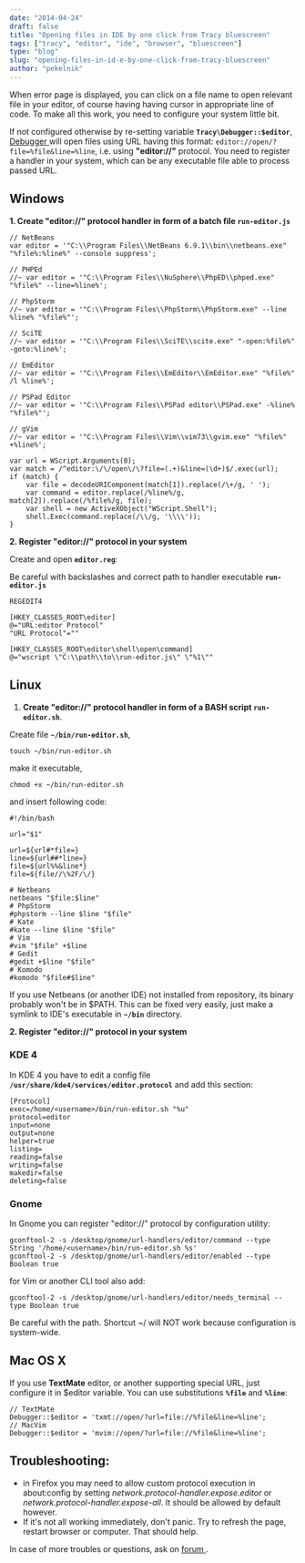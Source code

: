 ```yaml
---
date: "2014-04-24"
draft: false
title: "Opening files in IDE by one click from Tracy bluescreen"
tags: ["tracy", "editor", "ide", "browser", "bluescreen"]
type: "blog"
slug: "opening-files-in-id-e-by-one-click-from-tracy-bluescreen"
author: "pekelnik"
---
```


When error page is displayed, you can click on a file name to open relevant file in your editor, of course having having cursor in appropriate line of code. To make all this work, you need to configure your system little bit.

If not configured otherwise by re-setting variable **`Tracy\Debugger::$editor`**, [Debugger ]( doc:en/debugging) will open files using URL having this format: `editor://open/?file=%file&line=%line`, i.e. using **"editor://"** protocol. You need to register a handler in your system, which can be any executable file able to process passed URL.

## Windows

**1. Create **"editor://"** protocol handler in form of a batch file `run-editor.js`**

```code js
// NetBeans
var editor = '"C:\\Program Files\\NetBeans 6.9.1\\bin\\netbeans.exe" "%file%:%line%" --console suppress';

// PHPEd
//~ var editor = '"C:\\Program Files\\NuSphere\\PhpED\\phped.exe" "%file%" --line=%line%';

// PhpStorm
//~ var editor = '"C:\\Program Files\\PhpStorm\\PhpStorm.exe" --line %line% "%file%"';

// SciTE
//~ var editor = '"C:\\Program Files\\SciTE\\scite.exe" "-open:%file%" -goto:%line%';

// EmEditor
//~ var editor = '"C:\\Program Files\\EmEditor\\EmEditor.exe" "%file%" /l %line%';

// PSPad Editor
//~ var editor = '"C:\\Program Files\\PSPad editor\\PSPad.exe" -%line% "%file%"';

// gVim
//~ var editor = '"C:\\Program Files\\Vim\\vim73\\gvim.exe" "%file%" +%line%';

var url = WScript.Arguments(0);
var match = /^editor:\/\/open\/\?file=(.+)&line=(\d+)$/.exec(url);
if (match) {
	var file = decodeURIComponent(match[1]).replace(/\+/g, ' ');
	var command = editor.replace(/%line%/g, match[2]).replace(/%file%/g, file);
	var shell = new ActiveXObject("WScript.Shell");
	shell.Exec(command.replace(/\\/g, '\\\\'));
}
```

**2. Register "editor://" protocol in your system**

Create and open **`editor.reg`**:

Be careful with backslashes and correct path to handler executable **`run-editor.js`**

```
REGEDIT4

[HKEY_CLASSES_ROOT\editor]
@="URL:editor Protocol"
"URL Protocol"=""

[HKEY_CLASSES_ROOT\editor\shell\open\command]
@="wscript \"C:\\path\\to\\run-editor.js\" \"%1\""
```


## Linux

1. **Create "editor://" protocol handler in form of a BASH script `run-editor.sh`**.

Create file **`~/bin/run-editor.sh`**,

```
touch ~/bin/run-editor.sh
```

make it executable,

```
chmod +x ~/bin/run-editor.sh
```

and insert following code:

```
#!/bin/bash

url="$1"

url=${url#*file=}
line=${url##*line=}
file=${url%%&line*}
file=${file//\%2F/\/}

# Netbeans
netbeans "$file:$line"
# PhpStorm
#phpstorm --line $line "$file"
# Kate
#kate --line $line "$file"
# Vim
#vim "$file" +$line
# Gedit
#gedit +$line "$file"
# Komodo
#komodo "$file#$line"
```

If you use Netbeans (or another IDE) not installed from repository, its binary probably won't be in $PATH. This can be fixed very easily, just make a symlink to IDE's executable in **`~/bin`** directory.

**2. Register "editor://" protocol in your system**

### KDE 4

In KDE 4 you have to edit a config file **`/usr/share/kde4/services/editor.protocol`** and add this section:

```
[Protocol]
exec=/home/<username>/bin/run-editor.sh "%u"
protocol=editor
input=none
output=none
helper=true
listing=
reading=false
writing=false
makedir=false
deleting=false
```

### Gnome

In Gnome you can register "editor://" protocol by configuration utility:

```
gconftool-2 -s /desktop/gnome/url-handlers/editor/command --type String '/home/<username>/bin/run-editor.sh %s'
gconftool-2 -s /desktop/gnome/url-handlers/editor/enabled --type Boolean true
```

for Vim or another CLI tool also add:

```
gconftool-2 -s /desktop/gnome/url-handlers/editor/needs_terminal --type Boolean true
```

Be careful with the path. Shortcut ~/ will NOT work because configuration is system-wide.

## Mac OS X

If you use **TextMate** editor, or another supporting special URL, just configure it in $editor variable. You can use substitutions **`%file`** and **`%line`**:

```code php
// TextMate
Debugger::$editor = 'txmt://open/?url=file://%file&line=%line';
// MacVim
Debugger::$editor = 'mvim://open/?url=file://%file&line=%line';
```

## Troubleshooting:

- in Firefox you may need to allow custom protocol execution in about:config by setting *network.protocol-handler.expose.editor* or *network.protocol-handler.expose-all*. It should be allowed by default however.
- If it's not all working immediately, don't panic. Try to refresh the page, restart browser or computer. That should help.

In case of more troubles or questions, ask on [forum ]( http://forum.nette.org/en).
